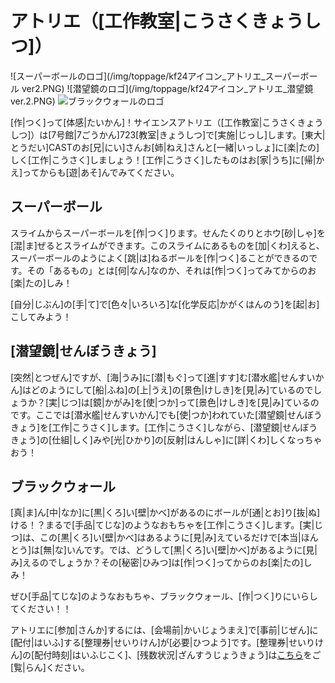 # アトリエ（[工作教室|こうさくきょうしつ]）
![スーパーボールのロゴ](/img/toppage/kf24アイコン_アトリエ_スーパーボール ver2.PNG)
![潜望鏡のロゴ](/img/toppage/kf24アイコン_アトリエ_潜望鏡 ver.2.PNG)
![ブラックウォールのロゴ](/img/toppage/ブラックウォール_top.png)

[作|つく]って[体感|たいかん]！サイエンスアトリエ（[工作教室|こうさくきょうしつ]）は[7号館|7ごうかん]723[教室|きょうしつ]で[実施|じっし]します。[東大|とうだい]CASTのお[兄|にい]さんお[姉|ねえ]さんと[一緒|いっしょ]に[楽|たの]しく[工作|こうさく]しましょう！[工作|こうさく]したものはお[家|うち]に[帰|かえ]ってからも[遊|あそ]んでみてください。

## スーパーボール

スライムからスーパーボールを[作|つく]ります。せんたくのりとホウ[砂|しゃ]を[混|ま]ぜるとスライムができます。このスライムにあるものを[加|くわ]えると、スーパーボールのようによく[跳|は]ねるボールを[作|つく]ることができるのです。その「あるもの」とは[何|なん]なのか、それは[作|つく]ってみてからのお[楽|たの]しみ！

[自分|じぶん]の[手|て]で[色々|いろいろ]な[化学反応|かがくはんのう]を[起|お]こしてみよう！

## [潜望鏡|せんぼうきょう]

[突然|とつぜん]ですが、[海|うみ]に[潜|もぐ]って[進|すす]む[潜水艦|せんすいかん]はどのようにして[船|ふね]の[上|うえ]の[景色|けしき]を[見|み]ているのでしょうか？[実|じつ]は[鏡|かがみ]を[使|つか]って[景色|けしき]を[見|み]ているのです。ここでは[潜水艦|せんすいかん]でも[使|つか]われていた[潜望鏡|せんぼうきょう]を[工作|こうさく]します。[工作|こうさく]しながら、[潜望鏡|せんぼうきょう]の[仕組|しく]みや[光|ひかり]の[反射|はんしゃ]に[詳|くわ]しくなっちゃおう！

## ブラックウォール

[真|ま]ん[中|なか]に[黒|くろ]い[壁|かべ]があるのにボールが[通|とお]り[抜|ぬ]ける！？まるで[手品|てじな]のようなおもちゃを[工作|こうさく]します。[実|じつ]は、この[黒|くろ]い[壁|かべ]はあるように[見|み]えているだけで[本当|ほんとう]は[無|な]いんです。では、どうして[黒|くろ]い[壁|かべ]があるように[見|み]えるのでしょうか？その[秘密|ひみつ]は[作|つく]ってからのお[楽|たの]しみ！

ぜひ[手品|てじな]のようなおもちゃ、ブラックウォール、[作|つく]りにいらしてください！！

アトリエに[参加|さんか]するには、[会場前|かいじょうまえ]で[事前|じぜん]に[配付|はいふ]する[整理券|せいりけん]が[必要|ひつよう]です。[整理券|せいりけん]の[配付時刻|はいふじこく]、[残数状況|ざんすうじょうきょう]は[こちら](timetable#アトリエ整理券配付時刻)をご[覧|らん]ください。